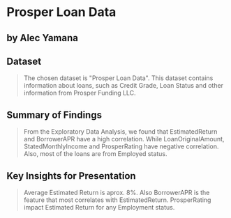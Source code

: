 # Prosper Loan Data
## by Alec Yamana


## Dataset

> The chosen dataset is "Prosper Loan Data". This dataset contains information about loans, such as Credit Grade, Loan Status and other information from Prosper Funding LLC.


## Summary of Findings

> From the Exploratory Data Analysis, we found that EstimatedReturn and BorrowerAPR have a high correlation. While LoanOriginalAmount, StatedMonthlyIncome and ProsperRating have negative correlation.
Also, most of the loans are from Employed status.


## Key Insights for Presentation

> Average Estimated Return is aprox. 8%. 
> Also BorrowerAPR is the feature that most correlates with EstimatedReturn.
> ProsperRating impact Estimated Return for any Employment status.